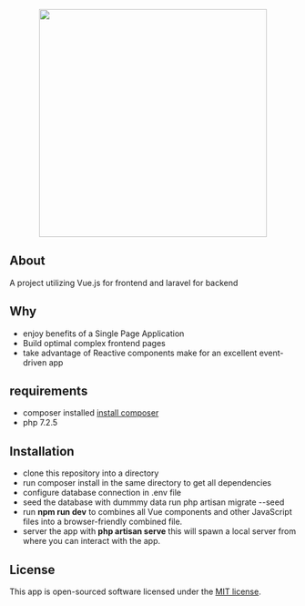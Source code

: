 <p align="center"><img src="https://miro.medium.com/max/3840/0*GxebaBoEfLCgmfze.png" width="400"></p>


## About 

A project utilizing Vue.js for frontend and laravel for backend

## Why

- enjoy benefits of a Single Page Application
- Build optimal complex frontend pages
- take advantage of Reactive components make for an excellent event-driven app

## requirements
- composer installed [install composer](https://getcomposer.org/doc/00-intro.md)
- php 7.2.5
## Installation

- clone this repository into a directory
- run composer install in the same directory to get all dependencies
- configure database connection in .env file
- seed the database with dummmy data run php artisan migrate --seed
- run **npm run dev** to combines all  Vue components and other JavaScript files into a browser-friendly combined file.
- server the app with **php artisan serve** this will spawn a local server from where you can interact with the app.

## License

This app is open-sourced software licensed under the [MIT license](https://opensource.org/licenses/MIT).
